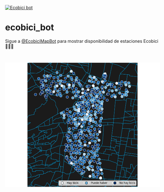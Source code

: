 [![Ecobici bot](https://github.com/Afroefras/ecobici_bot/actions/workflows/run_getmap.yml/badge.svg)](https://github.com/Afroefras/ecobici_bot/actions/workflows/run_getmap.yml)

# ecobici_bot
Sigue a [@EcobiciMapBot](https://twitter.com/EcobiciMapBot) para mostrar disponibilidad de estaciones Ecobici 🚴🏽‍♂️
 
 
 <br>


![Alt text](media/map/map.png?raw=true "Ecobici Map")

